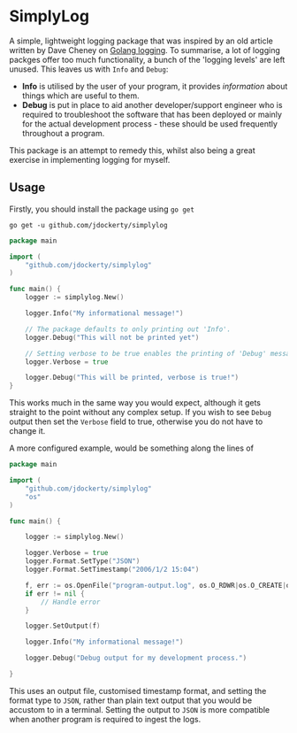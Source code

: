 # SimplyLog

A simple, lightweight logging package that was inspired by an old article written by Dave Cheney on [Golang logging](https://dave.cheney.net/2015/11/05/lets-talk-about-logging). To summarise, a lot of logging packges offer too much functionality, a bunch of the 'logging levels' are left unused. This leaves us with `Info` and `Debug`:

* **Info** is utilised by the user of your program, it provides *information* about things which are useful to them.
* **Debug** is put in place to aid another developer/support engineer who is required to troubleshoot the software that has been deployed or mainly for the actual development process - these should be used frequently throughout a program.


This package is an attempt to remedy this, whilst also being a great exercise in implementing logging for myself.

## Usage

Firstly, you should install the package using `go get`

    go get -u github.com/jdockerty/simplylog
```go
package main

import (
    "github.com/jdockerty/simplylog"
)

func main() {
	logger := simplylog.New()	

	logger.Info("My informational message!")

	// The package defaults to only printing out 'Info'.
	logger.Debug("This will not be printed yet")

	// Setting verbose to be true enables the printing of 'Debug' messages
	logger.Verbose = true

	logger.Debug("This will be printed, verbose is true!")
}
```
This works much in the same way you would expect, although it gets straight to the point without any complex setup. If you wish to see `Debug` output then set the `Verbose` field to true, otherwise you do not have to change it.

A more configured example, would be something along the lines of

```go
package main

import (
	"github.com/jdockerty/simplylog"
	"os"
)

func main() {

	logger := simplylog.New()

	logger.Verbose = true
	logger.Format.SetType("JSON")
	logger.Format.SetTimestamp("2006/1/2 15:04")

	f, err := os.OpenFile("program-output.log", os.O_RDWR|os.O_CREATE|os.O_APPEND, 0755)
	if err != nil {
		// Handle error
	}

	logger.SetOutput(f)

	logger.Info("My informational message!")

	logger.Debug("Debug output for my development process.")

}
```

This uses an output file, customised timestamp format, and setting the format type to `JSON`, rather than plain text output that you would be accustom to in a terminal. Setting the output to `JSON` is more compatible when another program is required to ingest the logs.